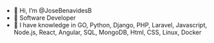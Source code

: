 - 👋 Hi, I’m @JoseBenavidesB
- 👀 Software Developer
- 🌱 I have knowledge in GO, Python, Django, PHP, Laravel, Javascript, Node.js, React, Angular, SQL, MongoDB, Html, CSS, Linux, Docker 

<!---
JoseBenavidesB/JoseBenavidesB is a ✨ special ✨ repository because its `README.md` (this file) appears on your GitHub profile.
You can click the Preview link to take a look at your changes.
--->

